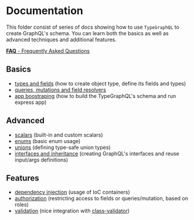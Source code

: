 # Documentation
This folder consist of series of docs showing how to use `TypeGraphQL` to create GraphQL's schema.
You can learn both the basics as well as advanced techniques and additional features.

[**FAQ** - Frequently Asked Questions](./faq.md)

## Basics
- [types and fields](./types-and-fields.md) (how to create object type, define its fields and types)
- [queries, mutations and field resolvers](./resolvers.md)
- [app boostraping](./bootstrap.md) (how to build the TypeGraphQL's schema and run express app)

## Advanced
- [scalars](./scalars.md) (built-in and custom scalars)
- [enums](./enums.md) (basic enum usage)
- [unions](./unions.md) (defining type-safe union types)
- [interfaces and inheritance](./interfaces-and-inheritance.md) (creating GraphQL's interfaces and reuse input/args definitions)

## Features
- [dependency injection](./dependency-injection.md) (usage of IoC containers)
- [authorization](./authorization.md) (restricting access to fields or queries/mutation, based on roles)
- [validation](./validation.md) (nice integration with [class-validator](https://github.com/typestack/class-validator))
